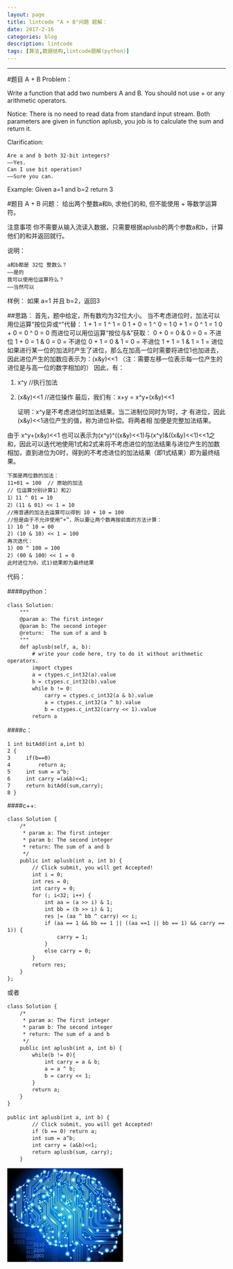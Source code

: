 ```yaml
---
layout: page
title: lintcode "A + B"问题 题解：
date: 2017-2-16
categories: blog
description: lintcode
tags: [算法,数据结构,lintcode题解(python)]
---
```

----------
#题目 A + B Problem：

Write a function that add two numbers A and B. You should not use + or any arithmetic operators.

 Notice:
There is no need to read data from standard input stream. Both parameters are given in function aplusb, you job is to calculate the sum and return it.

Clarification:

    Are a and b both 32-bit integers?    
    ——Yes.
    Can I use bit operation?    
    ——Sure you can.

Example:
Given a=1 and b=2 return 3

#题目 A + B 问题：
给出两个整数a和b, 求他们的和, 但不能使用 + 等数学运算符。

 注意事项
你不需要从输入流读入数据，只需要根据aplusb的两个参数a和b，计算他们的和并返回就行。

说明：

    a和b都是 32位 整数么？
    ——是的
    我可以使用位运算符么？
    ——当然可以

样例：
如果 a=1 并且 b=2，返回3

##思路：
首先，题中给定，所有数均为32位大小。
当不考虑进位时，加法可以用位运算“按位异或^”代替：
1 + 1 = 1 ^ 1 = 0
1 + 0 = 1 ^ 0 = 1
0 + 1 = 0 ^ 1 = 1
0 + 0 = 0 ^ 0 = 0
而进位可以用位运算“按位与&”获取：
0 + 0 = 0 & 0 = 0 = 不进位
1 + 0 = 1 & 0 = 0 = 不进位
0 + 1 = 0 & 1 = 0 = 不进位
1 + 1 = 1 & 1 = 1 = 进位
如果进行某一位的加法时产生了进位，那么在加高一位时需要将进位1也加进去，因此进位产生的加数应表示为：(x&y)<<1
（注：需要左移一位表示每一位产生的进位是与高一位的数字相加的）
因此，有：
1. x^y //执行加法
2. (x&y)<<1 //进位操作
最后，我们有：x+y = x^y+(x&y)<<1
    
    证明：x^y是不考虑进位时加法结果。当二进制位同时为1时，才    有进位，因此(x&y)<<1进位产生的值，称为进位补偿。将两者相    加便是完整加法结果。

由于 x^y+(x&y)<<1 也可以表示为(x^y)^((x&y)<<1)与(x^y)&((x&y)<<1)<<1之和，因此可以迭代地使用1式和2式来将不考虑进位的加法结果与进位产生的加数相加，直到进位为0时，得到的不考虑进位的加法结果（即1式结果）即为最终结果。
    
    下面是两位数的加法：
    11+01 = 100  // 原始的加法
    // 位运算分别计算1）和2）
    1）11 ^ 01 = 10
    2）(11 & 01) << 1 = 10
    //用普通的加法去运算可以得到 10 + 10 = 100
    //但是由于不允许使用“+”，所以要让两个数再按前面的方法计算：
    1) 10 ^ 10 = 00
    2) (10 & 10) << 1 = 100
    再次迭代：
    1) 00 ^ 100 = 100
    2) (00 & 100）<< 1 = 0
    此时进位为0，式1)结果即为最终结果

代码：

####python：
```
class Solution:
    """
    @param a: The first integer
    @param b: The second integer
    @return:  The sum of a and b
    """
    def aplusb(self, a, b):
        # write your code here, try to do it without arithmetic operators.
        import ctypes
        a = ctypes.c_int32(a).value
        b = ctypes.c_int32(b).value
        while b != 0:
            carry = ctypes.c_int32(a & b).value
            a = ctypes.c_int32(a ^ b).value
            b = ctypes.c_int32(carry << 1).value
        return a
```
####c：
```
1 int bitAdd(int a,int b)
2 {
3     if(b==0)
4         return a;
5     int sum = a^b;
6     int carry =(a&b)<<1;
7     return bitAdd(sum,carry);
8 }
```

####c++:
```
class Solution {
    /*
     * param a: The first integer
     * param b: The second integer
     * return: The sum of a and b
     */
    public int aplusb(int a, int b) {
        // Click submit, you will get Accepted!
        int i = 0;
        int res = 0;
        int carry = 0;
        for (; i<32; i++) {
            int aa = (a >> i) & 1;
            int bb = (b >> i) & 1;
            res |= (aa ^ bb ^ carry) << i;
            if (aa == 1 && bb == 1 || ((aa ==1 || bb == 1) && carry == 1)) {
                carry = 1;
            }
            else carry = 0;
        }
        return res;
    }
};
```
或者
```
class Solution {
    /*
     * param a: The first integer
     * param b: The second integer
     * return: The sum of a and b
     */
    public int aplusb(int a, int b) {
        while(b != 0){
            int carry = a & b;
            a = a ^ b;
            b = carry << 1;
        }
        return a;
    }
}

public int aplusb(int a, int b) {
        // Click submit, you will get Accepted!
        if (b == 0) return a;
        int sum = a^b;
        int carry = (a&b)<<1;
        return aplusb(sum, carry);
    }
```


![](https://raw.githubusercontent.com/AlbertLZG/AlbertLZG.github.io/master/img/blog_logo.png)







